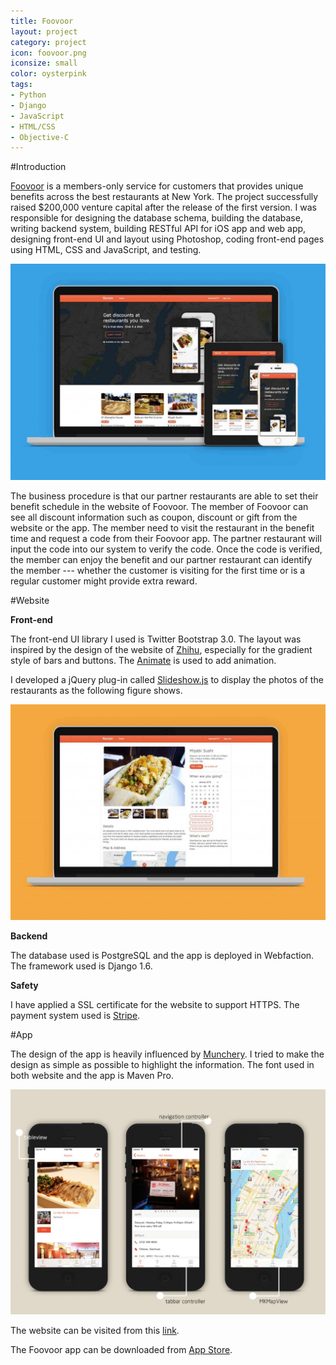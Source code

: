 ```yaml
---
title: Foovoor
layout: project
category: project
icon: foovoor.png
iconsize: small
color: oysterpink
tags:
- Python
- Django
- JavaScript
- HTML/CSS
- Objective-C
---
```


#Introduction

[Foovoor][2] is a members-only service for customers that provides unique benefits across the best restaurants at New York. The project successfully raised $200,000 venture capital after the release of the first version. I was responsible for designing the database schema, building the database, writing backend system, building RESTful API for iOS app and web app, designing front-end UI and layout using Photoshop, coding front-end pages using HTML, CSS and JavaScript, and testing.

![](/images/f1.jpg)

The business procedure is that our partner restaurants are able to set their benefit schedule in the website of Foovoor. The member of Foovoor can see all discount information such as coupon, discount or gift from the website or the app. The member need to visit the restaurant in the benefit time and request a code from their Foovoor app. The partner restaurant will input the code into our system to verify the code. Once the code is verified, the member can enjoy the benefit and our partner restaurant can identify the member --- whether the customer is visiting for the first time or is a regular customer might provide extra reward.

#Website

__Front-end__

The front-end UI library I used is Twitter Bootstrap 3.0. The layout was inspired by the design of the website of [Zhihu][4], especially for the gradient style of bars and buttons. The [Animate][5] is used to add animation.

I developed a jQuery plug-in called [Slideshow.js][6] to display the photos of the restaurants as the following figure shows.

![](/images/f2.jpg)

__Backend__

The database used is PostgreSQL and the app is deployed in Webfaction. The framework used is Django 1.6.

__Safety__

I have applied a SSL certificate for the website to support HTTPS. The payment system used is [Stripe][7].

#App

The design of the app is heavily influenced by [Munchery][3]. I tried to make the design as simple as possible to highlight the information. The font used in both website and the app is Maven Pro.

![](/images/f3.jpg)

The website can be visited from this [link][2].

The Foovoor app can be downloaded from [App Store][1].

[1]:https://itunes.apple.com/us/app/foovoor/id938833745?ls=1&mt=8
[2]:https://foovoor.com/
[3]:https://munchery.com/
[4]:http://www.zhihu.com/
[5]:http://daneden.github.io/animate.css/
[6]:https://github.com/fuermosi777/slideshow-js
[7]:https://stripe.com/